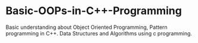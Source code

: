 # Basic-OOPs-in-C++-Programming
Basic understanding about Object Oriented Programming, Pattern programming in C++. Data Structures and Algorithms using c programming.
